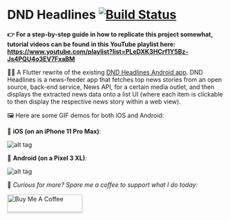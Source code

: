 # DND Headlines [![Build Status](https://app.bitrise.io/app/fc857c06d9e15704/status.svg?token=V1rAoQ3inC0Sm_DlS-N3uQ&branch=flutter)](https://app.bitrise.io/app/fc857c06d9e15704)

**👉 For a step-by-step guide in how to replicate this project somewhat, tutorial videos can be found in this YouTube playlist here: https://www.youtube.com/playlist?list=PLeDXK3HCrf1Y5Bz-Js4PQU4o3EV7FxaBM**

💁‍♂️ A Flutter rewrite of the existing [DND Headlines Android app](https://play.google.com/store/apps/details?id=com.davenotdavid.dndheadlines). DND Headlines is a news-feeder app that fetches top news stories from an open source, back-end service, News API, for a certain media outlet, and then displays the extracted news data onto a list UI (where each item is clickable to then display the respective news story within a web view).

🖼 Here are some GIF demos for both iOS and Android:

🍎 **iOS (on an iPhone 11 Pro Max)**:

![alt tag](https://media.giphy.com/media/jPPwMWAcZPzqDqX3zp/giphy.gif)

👾 **Android (on a Pixel 3 XL)**:

![alt tag](https://media.giphy.com/media/HVokdMOyKEu49UdbrE/giphy.gif)

🙏 *Curious for more? Spare me a coffee to support what I do today:* 

<a href="https://www.buymeacoffee.com/DaveNOTDavid" target="_blank"><img src="https://www.buymeacoffee.com/assets/img/custom_images/orange_img.png" alt="Buy Me A Coffee" style="height: 41px !important;width: 174px !important;box-shadow: 0px 3px 2px 0px rgba(190, 190, 190, 0.5) !important;-webkit-box-shadow: 0px 3px 2px 0px rgba(190, 190, 190, 0.5) !important;" ></a>
